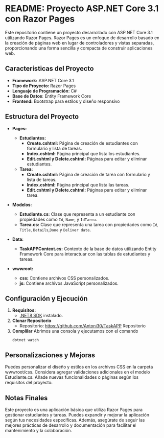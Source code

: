 # README: Proyecto ASP.NET Core 3.1 con Razor Pages

Este repositorio contiene un proyecto desarrollado con ASP.NET Core 3.1 utilizando Razor Pages. Razor Pages es un enfoque de desarrollo basado en la creación de páginas web en lugar de controladores y vistas separadas, proporcionando una forma sencilla y compacta de construir aplicaciones web.

## Características del Proyecto

- **Framework:** ASP.NET Core 3.1
- **Tipo de Proyecto:** Razor Pages
- **Lenguaje de Programación:** C#
- **Base de Datos:** Entity Framework Core
- **Frontend:** Bootstrap para estilos y diseño responsivo

## Estructura del Proyecto

- **Pages:**
  - **Estudiantes:**
    - **Create.cshtml:** Página de creación de estudiantes con formulario y lista de tareas.
    - **Index.cshtml:** Página principal que lista los estudiantes.
    - **Edit.cshtml y Delete.cshtml:** Páginas para editar y eliminar estudiantes.
  - **Tarea:**
    - **Create.cshtml:** Página de creación de tarea con formulario y lista de tareas.
    - **Index.cshtml:** Página principal que lista las tareas.
    - **Edit.cshtml y Delete.cshtml:** Páginas para editar y eliminar tarea.


- **Modelos:**
  - **Estudiante.cs:** Clase que representa a un estudiante con propiedades como `Id`, `Name`, y `IdTarea`.
  - **Tarea.cs:** Clase que representa una tarea con propiedades como `Id`, `Title`, `Details`,`Done` y `Deliver date`.

- **Data:**
  - **TaskAPPContext.cs:** Contexto de la base de datos utilizando Entity Framework Core para interactuar con las tablas de estudiantes y tareas.

- **wwwroot:**
  - **css:** Contiene archivos CSS personalizados.
  - **js:** Contiene archivos JavaScript personalizados.

## Configuración y Ejecución

1. **Requisitos:**
   - [.NET8 SDK](https://dotnet.microsoft.com/download) instalado.
2. **Clonar Repositorio**
   - Repositorio: https://github.com/Antoni30/TaskAPP Repositorio
3. **Complilar**
   Abrimos una consola y ejecutamos con el comando
   ```terminal
   dotnet watch
   ```
## Personalizaciones y Mejoras
Puedes personalizar el diseño y estilos en los archivos CSS en la carpeta wwwroot/css.
Considera agregar validaciones adicionales en el modelo Estudiante.cs.
Añade nuevas funcionalidades o páginas según los requisitos del proyecto.

## Notas Finales
Este proyecto es una aplicación básica que utiliza Razor Pages para gestionar estudiantes y tareas. Puedes expandir y mejorar la aplicación según tus necesidades específicas. Además, asegúrate de seguir las mejores prácticas de desarrollo y documentación para facilitar el mantenimiento y la colaboración.



